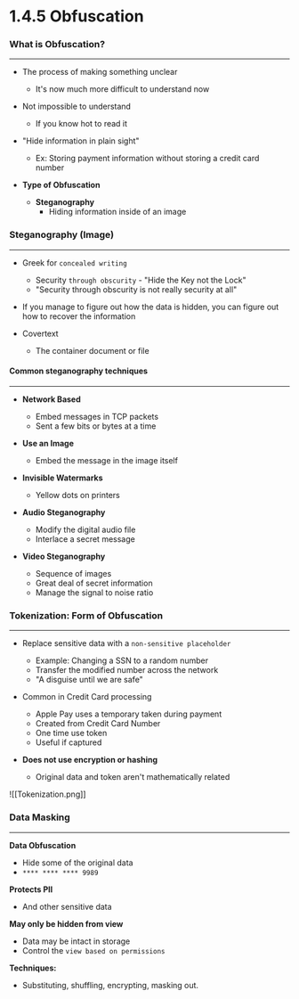 

# 1.4.5 Obfuscation

### What is Obfuscation?
-------
- The process of making something unclear
	- It's now much more difficult to understand now

- Not impossible to understand
	- If you know hot to read it

- "Hide information in plain sight"
	- Ex: Storing payment information without storing a credit card number

- **Type of Obfuscation**
	- **Steganography**
		- Hiding information inside of an image


### Steganography (Image)
-----
- Greek for `concealed writing`
	- Security `through obscurity` - "Hide the Key not the Lock"
	- "Security through obscurity is not really security at all"
- If you manage to figure out how the data is hidden, you can figure out how to recover the information

- Covertext
	- The container document or file


#### Common steganography techniques
---
- **Network Based**
	- Embed messages in TCP packets
	- Sent a few bits or bytes at a time

- **Use an Image**
	- Embed the message in the image itself

- **Invisible Watermarks**
	- Yellow dots on printers

- **Audio Steganography**
	- Modify the digital audio file
	- Interlace a secret message

- **Video Steganography**
	- Sequence of images
	- Great deal of secret information
	- Manage the signal to noise ratio



### Tokenization: Form of Obfuscation
----
- Replace sensitive data with a `non-sensitive placeholder`
	- Example: Changing a SSN to a random number
	- Transfer the modified number across the network
	- "A disguise until we are safe"

- Common in Credit Card processing
	- Apple Pay uses a temporary taken during payment
	- Created from Credit Card Number
	- One time use token
	- Useful if captured

- **Does not use encryption or hashing**
	- Original data and token aren't mathematically related

![[Tokenization.png]]



### Data Masking
-----
**Data Obfuscation**
- Hide some of the original data
- `**** **** **** 9989`

**Protects PII**
- And other sensitive data

**May only be hidden from view**
- Data may be intact in storage
- Control the `view based on permissions`

**Techniques:**
- Substituting, shuffling, encrypting, masking out.
